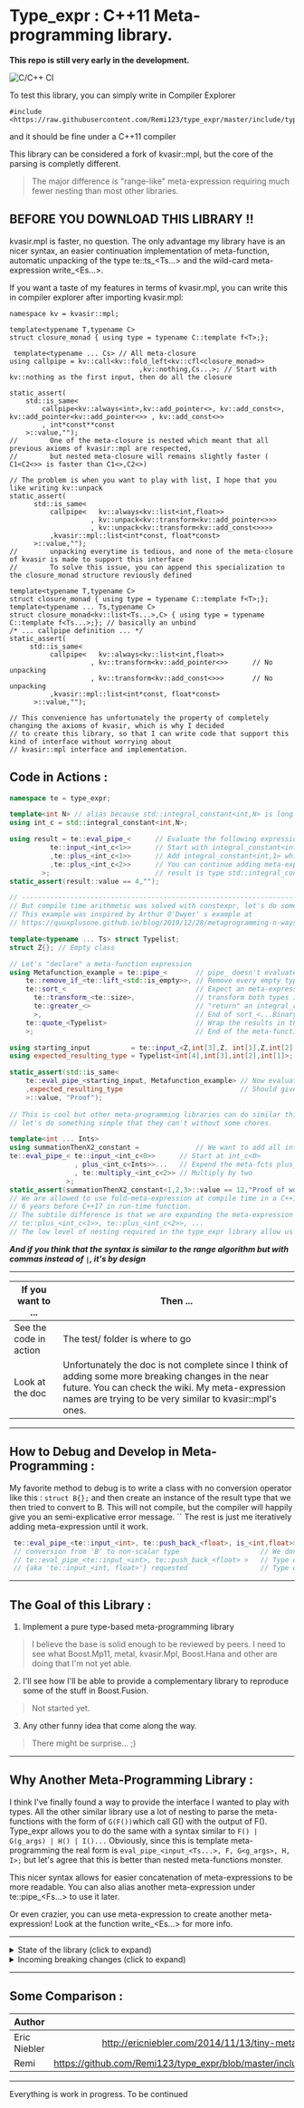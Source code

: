 # Type_expr : C++11 Meta-programming library. 
**This repo is still very early in the development.**

![C/C++ CI](https://github.com/Remi123/type_expr/workflows/C/C++%20CI/badge.svg?branch=master)

To test this library, you can simply write in Compiler Explorer 
```
#include <https://raw.githubusercontent.com/Remi123/type_expr/master/include/type_expr.hpp>
```
and it should be fine under a C++11 compiler

This library can be considered a fork of kvasir::mpl, but the core of the parsing is completly different.
>The major difference is "range-like" meta-expression requiring much fewer nesting than most other libraries.

## BEFORE YOU DOWNLOAD THIS LIBRARY !!
kvasir.mpl is faster, no question. The only advantage my library have is an nicer syntax, an easier continuation implementation of meta-function, automatic unpacking of the type te::ts_<Ts...> and the wild-card meta-expression write_<Es...>.

If you want a taste of my features in terms of kvasir.mpl, you can write this in compiler explorer after importing kvasir.mpl:
```
namespace kv = kvasir::mpl;

template<typename T,typename C>
struct closure_monad { using type = typename C::template f<T>;};

 template<typename ... Cs> // All meta-closure
using callpipe = kv::call<kv::fold_left<kv::cfl<closure_monad>>
                                ,kv::nothing,Cs...>; // Start with kv::nothing as the first input, then do all the closure
                                
static_assert(
    std::is_same<
        callpipe<kv::always<int>,kv::add_pointer<>, kv::add_const<>, kv::add_pointer<kv::add_pointer<>> , kv::add_const<>>
        , int*const**const
    >::value,"");
//        One of the meta-closure is nested which meant that all previous axioms of kvasir::mpl are respected, 
//        but nested meta-closure will remains slightly faster ( C1<C2<>> is faster than C1<>,C2<>)
    
// The problem is when you want to play with list, I hope that you like writing kv::unpack
static_assert(
      std::is_same<
          callpipe<   kv::always<kv::list<int,float>>                
                    , kv::unpack<kv::transform<kv::add_pointer<>>>
                    , kv::unpack<kv::transform<kv::add_const<>>>>
          ,kvasir::mpl::list<int*const, float*const>
      >::value,"");
//        unpacking everytime is tedious, and none of the meta-closure of kvasir is made to support this interface
//        To solve this issue, you can append this specialization to the closure_monad structure reviously defined

template<typename T,typename C>
struct closure_monad { using type = typename C::template f<T>;};
template<typename ... Ts,typename C>
struct closure_monad<kv::list<Ts...>,C> { using type = typename C::template f<Ts...>;}; // basically an unbind
/* ... callpipe definition ... */
static_assert(
     std::is_same<
          callpipe<   kv::always<kv::list<int,float>>
                    , kv::transform<kv::add_pointer<>>      // No unpacking
                    , kv::transform<kv::add_const<>>>       // No unpacking
          ,kvasir::mpl::list<int*const, float*const>
      >::value,"");
     
// This convenience has unfortunately the property of completely changing the axioms of kvasir, which is why I decided
// to create this library, so that I can write code that support this kind of interface without worrying about 
// kvasir::mpl interface and implementation. 
```


## Code in Actions :
```C++
namespace te = type_expr;

template<int N> // alias because std::integral_constant<int,N> is long to write
using int_c = std::integral_constant<int,N>;

using result = te::eval_pipe_<      // Evaluate the following expression
          te::input_<int_c<1>>      // Start with integral_constant<int,1> as input
          ,te::plus_<int_c<1>>      // Add integral_constant<int,1> which result in integral_constant<int,2>
          ,te::plus_<int_c<2>>      // You can continue adding meta-expression
        >;                          // result is type std::integral_constant<int,4>
static_assert(result::value == 4,"");

// ------------------------------------------------------------------------------------
// But compile time arithmetic was solved with constexpr, let's do something more fancy.
// This example was inspired by Arthur O'Dwyer' s example at 
// https://quuxplusone.github.io/blog/2019/12/28/metaprogramming-n-ways/

template<typename ... Ts> struct Typelist;
struct Z{}; // Empty class

// Let's "declare" a meta-function expression
using Metafunction_example = te::pipe_<       // pipe_ doesn't evaluate yet
    te::remove_if_<te::lift_<std::is_empty>>, // Remove every empty type (Z is empty)
    te::sort_<                                // Expect an meta-expression binary predicate
      te::transform_<te::size>,               // transform both types in an integral_constant of their sizeof(T)
      te::greater_<>                          // "return" an integral_constant<bool,(first > second)>
      >,                                      // End of sort_<...BinaryPredicate>, all types are now sorted
    te::quote_<Typelist>                      // Wrap the results in the Typelist class
    >;                                        // End of the meta-function

using starting_input          = te::input_<Z,int[3],Z, int[1],Z,int[2], int[4]>;
using expected_resulting_type = Typelist<int[4],int[3],int[2],int[1]>;

static_assert(std::is_same<
    te::eval_pipe_<starting_input, Metafunction_example> // Now evaluate the function with the starting inputs
    ,expected_resulting_type                             // Should give the expected result
    >::value, "Proof");
    
// This is cool but other meta-programming libraries can do similar things,
// let's do something simple that they can't without some chores.

template<int ... Ints>
using summationThenX2_constant =              // We want to add all ints and multiply the result by two
te::eval_pipe_< te::input_<int_c<0>>      // Start at int_c<0>
                , plus_<int_c<Ints>>...   // Expend the meta-fcts plus_ with ...
                , te::multiply_<int_c<2>> // Multiply by two
              >;
static_assert(summationThenX2_constant<1,2,3>::value == 12,"Proof of work");
// We are allowed to use fold-meta-expression at compile time in a C++11 compiler.
// 6 years before C++17 in run-time function.
// The subtile difference is that we are expanding the meta-expression 
// te::plus_<int_c<1>>, te::plus_<int_c<2>>, ...
// The low level of nesting required in the type_expr library allow us to do new things
```
**_And if you think that the syntax is similar to the range algorithm but with commas instead of `|`, it's by design_**
___

If you want to ... | Then ... 
--- | ---
See the code in action |  The test/ folder is where to go
Look at the doc | Unfortunately the doc is not complete since I think of adding some more breaking changes in the near future. You can check the wiki. My meta-expression names are trying to be very similar to kvasir::mpl's ones.

___

## How to Debug and Develop in Meta-Programming :
My favorite method to debug is to write a class with no conversion operator like this : `struct B{};` and then create an instance of the result type that we then tried to convert to B. This will not compile, but the compiler will happily give you an semi-explicative error message.
 ``
 The rest is just me iteratively adding meta-expression until it work.
 ```C++   
  te::eval_pipe_<te::input_<int>, te::push_back_<float>, is_<int,float>> varname_not_important = B{}; 
  // conversion from 'B' to non-scalar type                    // We don't care about this
  // te::eval_pipe_<te::input_<int>, te::push_back_<float> >   // Type of the function
  // {aka 'te::input_<int, float>'} requested                  // Type of the result
```
___

## The Goal of this Library :
1. Implement a pure type-based meta-programming library
> I believe the base is solid enough to be reviewed by peers. I need to see what  Boost.Mp11, metal, kvasir.Mpl, Boost.Hana and other are doing that I'm not yet able. 
2. I'll see how I'll be able to provide a complementary library to reproduce some of the stuff in Boost.Fusion.
> Not started yet.
3. Any other funny idea that come along the way.
> There might be surprise... ;)
___

## Why Another Meta-Programming Library :
 I think I've finally found a way to provide the interface I wanted to play with types. All the other similar library use a lot of nesting to parse the meta-functions with the form of `G(F())`which call G() with the output of F(). Type_expr allows you to do the same with a syntax similar to  `F() | G(g_args) | H() | I()...` 
Obviously, since this is template meta-programming the real form is `eval_pipe_<input_<Ts...>, F, G<g_args>, H, I>;` but let's agree that this is better than nested meta-functions monster.

This nicer syntax allows for easier concatenation of meta-expressions to be more readable. You can also alias another meta-expression under te::pipe_<Fs...> to use it later.

Or even crazier, you can use meta-expression to create another meta-expression! Look at the function write_<Es...> for more info. 

___

<details>
  <summary>State of the library (click to expand)</summary>
  
  Early feedback was very positive. The syntax is very nice.
  The implementation doesn't have the most state of the art optimization, but we are in the design and prototype phase.
  The tests write themselves but they are in the wrong folder.
  The CMakelist.txt is not good at all.
  The wiki is well started but I'm trying to give the correct definition and it's harder than initially thought.
</details>
<details>
  <summary>Incoming breaking changes (click to expand)</summary>
  Most of the unary and binary meta-expression will now transition from having an meta-expression type to a variadic pack of meta-expression. The idea is to ease the parsing of multiples `f < te::input_< Ts... >, input_< Us... >` and requiring a lot less `te::pipe_< unpack, Fs... >` . This is a breaking change and most meta-expression weren't exhaustively tested. Some functions that required two informations like `te::replace_if_< P, F >` were left as such since I don't know if I should expand the F... or the P...` 
As of writing this, only fold_left_ is left to adapt.
</details>
  
___

## Some Comparison :
Author | Link  
--- | ---: 
Eric Niebler | http://ericniebler.com/2014/11/13/tiny-metaprogramming-library/ 
Remi | https://github.com/Remi123/type_expr/blob/master/include/type_tup.hpp#L69 

___

Everything is work in progress. To be continued
